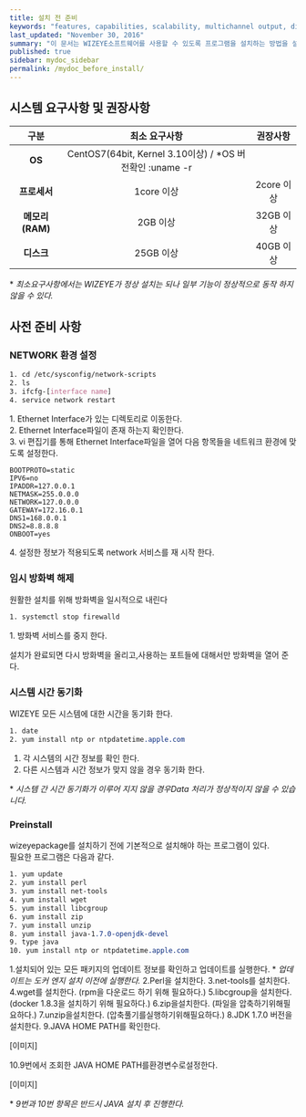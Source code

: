 ```yaml
---
title: 설치 전 준비
keywords: "features, capabilities, scalability, multichannel output, dita, hats, comparison, benefits"
last_updated: "November 30, 2016"
summary: "이 문서는 WIZEYE소프트웨어를 사용할 수 있도록 프로그램을 설치하는 방법을 설명합니다."
published: true
sidebar: mydoc_sidebar
permalink: /mydoc_before_install/
---
```



## 시스템 요구사항 및 권장사항


구분 | 최소 요구사항 | 권장사항
:--------:|:-----------:|:-----------:
**OS** | CentOS7(64bit, Kernel 3.10이상) / *OS 버전확인 :uname -r |
**프로세서** | 1core 이상 | 2core 이상
**메모리(RAM)** | 2GB 이상  | 32GB 이상
**디스크** | 25GB 이상 | 40GB 이상

\* *최소요구사항에서는 WIZEYE가 정상 설치는 되나 일부 기능이 정상적으로 동작 하지 않을 수 있다.*


## 사전 준비 사항  

### NETWORK 환경 설정

```css
1. cd /etc/sysconfig/network-scripts
2. ls
3. ifcfg-[interface name]
4. service network restart
```

1\. Ethernet Interface가 있는 디렉토리로 이동한다.  
2\. Ethernet Interface파일이 존재 하는지 확인한다.  
3\. vi 편집기를 통해 Ethernet Interface파일을 열어 다음 항목들을 네트워크 환경에 맞도록 설정한다.

```
BOOTPROTO=static
IPV6=no
IPADDR=127.0.0.1
NETMASK=255.0.0.0
NETWORK=127.0.0.0
GATEWAY=172.16.0.1
DNS1=168.0.0.1
DNS2=8.8.8.8
ONBOOT=yes
```

4\. 설정한 정보가 적용되도록 network 서비스를 재 시작 한다.


### 임시 방화벽 해제  

원활한 설치를 위해 방화벽을 일시적으로 내린다

```css
1. systemctl stop firewalld
```
1\. 방화벽 서비스를 중지 한다.  

설치가 완료되면 다시 방화벽을 올리고,사용하는 포트들에 대해서만 방화벽을 열어 준다.


### 시스템 시간 동기화
WIZEYE 모든 시스템에 대한 시간을 동기화 한다.

```css
1. date
2. yum install ntp or ntpdatetime.apple.com
```
1. 각 시스템의 시간 정보를 확인 한다.
2. 다른 시스템과 시간 정보가 맞지 않을 경우 동기화 한다.

  \* *시스템 간 시간 동기화가 이루어 지지 않을 경우Data 처리가 정상적이지 않을 수 있습니다.*


### Preinstall

wizeyepackage를 설치하기 전에 기본적으로 설치해야 하는 프로그램이 있다.  
필요한 프로그램은 다음과 같다.

```css
1. yum update
2. yum install perl
3. yum install net-tools
4. yum install wget
5. yum install libcgroup
6. yum install zip
7. yum install unzip
8. yum install java-1.7.0-openjdk-devel
9. type java
10. yum install ntp or ntpdatetime.apple.com
```

1.설치되어 있는 모든 패키지의 업데이트 정보를 확인하고 업데이트를 실행한다.
  \* *업데이트는 도커 엔지 설치 이전에 실행한다.*
2.Perl을 설치한다.
3.net-tools를 설치한다.
4.wget를 설치한다. (rpm을 다운로드 하기 위해 필요하다.)
5.libcgroup을 설치한다. (docker 1.8.3을 설치하기 위해 필요하다.)
6.zip을설치한다. (파일을 압축하기위해필요하다.)
7.unzip을설치한다. (압축풀기를실행하기위해필요하다.)
8.JDK 1.7.0 버전을 설치한다.
9.JAVA HOME PATH를 확인한다.

[이미지]

10.9번에서 조회한 JAVA HOME PATH를환경변수로설정한다.

[이미지]

  \* *9번과 10번 항목은 반드시 JAVA 설치 후 진행한다.*